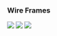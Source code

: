### Wire Frames
![](C:\Users\evanf\Code\SavvyCoders\demoDetail\images\Sub.png)
![](C:\Users\evanf\Code\SavvyCoders\demoDetail\images\mainView.png)
![](C:\Users\evanf\Code\SavvyCoders\demoDetail\images\mobileDesktopView.png)